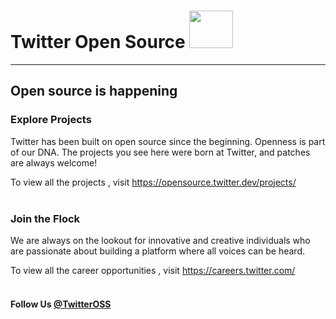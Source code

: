 # Twitter Open Source  <img src="https://www.freepnglogos.com/uploads/twitter-logo-png/twitter-logo-vector-png-clipart-1.png" height="60px" width="70px">
<hr>
<h2><b> Open source is happening </b> </h2>

<h3>Explore Projects </h3>

<p>Twitter has been built on open source since the beginning. Openness is part of our DNA. The projects you see here were born at Twitter, and patches are always welcome!</p>

 To view all the projects , visit https://opensource.twitter.dev/projects/
 <br> <br>
 
 <h3>Join the Flock </h3>
 <p>We are always on the lookout for innovative and creative individuals who are passionate about building a platform where all voices can be heard.</p>
 
 To view all the career opportunities , visit https://careers.twitter.com/
 <br><br>
 
 <h4>Follow Us <a href="https://twitter.com/TwitterOSS"> @TwitterOSS</a></h4>
 
 

